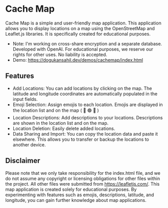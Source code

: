 
# Cache Map
Cache Map is a simple and user-friendly map application. This application allows you to display locations on a map using the OpenStreetMap and Leaflet.js libraries. It is specifically created for educational purposes.
* Note: I'm working on cross-share encryption and a separate database. Developed with OpenAI. For educational purposes, we reserve our rights for other uses. No liability is accepted.
* Demo: https://dogukansahil.dev/demos/cachemap/index.html

## Features
* Add Locations: You can add locations by clicking on the map. The latitude and longitude coordinates are automatically populated in the input fields.
* Emoji Selection: Assign emojis to each location. Emojis are displayed in the location list and on the map ( 📍 🟢 🔴 )
* Location Descriptions: Add descriptions to your locations. Descriptions are shown in the location list and on the map.
* Location Deletion: Easily delete added locations.
* Data Sharing and Import: You can copy the location data and paste it elsewhere. This allows you to transfer or backup the locations to another device.

## Disclaimer
Please note that we only take responsibility for the index.html file, and we do not assume any copyright or licensing obligations for other files within the project. All other files were submitted from https://leafletjs.com/. 
This map application is created solely for educational purposes. By experimenting with features such as emojis, descriptions, latitude, and longitude, you can gain further knowledge about map applications.

